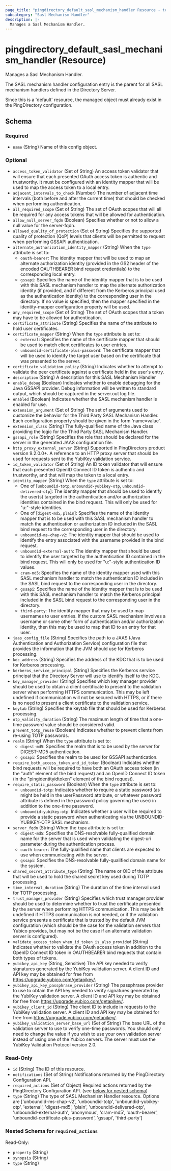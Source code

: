 ```yaml
---
page_title: "pingdirectory_default_sasl_mechanism_handler Resource - terraform-provider-pingdirectory"
subcategory: "Sasl Mechanism Handler"
description: |-
  Manages a Sasl Mechanism Handler.
---
```


# pingdirectory_default_sasl_mechanism_handler (Resource)

Manages a Sasl Mechanism Handler.

The SASL mechanism handler configuration entry is the parent for all SASL mechanism handlers defined in the Directory Server.

Since this is a 'default' resource, the managed object must already exist in the PingDirectory configuration.



<!-- schema generated by tfplugindocs -->
## Schema

### Required

- `name` (String) Name of this config object.

### Optional

- `access_token_validator` (Set of String) An access token validator that will ensure that each presented OAuth access token is authentic and trustworthy. It must be configured with an identity mapper that will be used to map the access token to a local entry.
- `adjacent_intervals_to_check` (Number) The number of adjacent time intervals (both before and after the current time) that should be checked when performing authentication.
- `all_required_scope` (Set of String) The set of OAuth scopes that will all be required for any access tokens that will be allowed for authentication.
- `allow_null_server_fqdn` (Boolean) Specifies whether or not to allow a null value for the server-fqdn.
- `allowed_quality_of_protection` (Set of String) Specifies the supported quality of protection (QoP) levels that clients will be permitted to request when performing GSSAPI authentication.
- `alternate_authorization_identity_mapper` (String) When the `type` attribute is set to:
  - `oauth-bearer`: The identity mapper that will be used to map an alternate authorization identity (provided in the GS2 header of the encoded OAUTHBEARER bind request credentials) to the corresponding local entry.
  - `gssapi`: Specifies the name of the identity mapper that is to be used with this SASL mechanism handler to map the alternate authorization identity (if provided, and if different from the Kerberos principal used as the authentication identity) to the corresponding user in the directory. If no value is specified, then the mapper specified in the identity-mapper configuration property will be used.
- `any_required_scope` (Set of String) The set of OAuth scopes that a token may have to be allowed for authentication.
- `certificate_attribute` (String) Specifies the name of the attribute to hold user certificates.
- `certificate_mapper` (String) When the `type` attribute is set to:
  - `external`: Specifies the name of the certificate mapper that should be used to match client certificates to user entries.
  - `unboundid-certificate-plus-password`: The certificate mapper that will be used to identify the target user based on the certificate that was presented to the server.
- `certificate_validation_policy` (String) Indicates whether to attempt to validate the peer certificate against a certificate held in the user's entry.
- `description` (String) A description for this SASL Mechanism Handler
- `enable_debug` (Boolean) Indicates whether to enable debugging for the Java GSSAPI provider. Debug information will be written to standard output, which should be captured in the server.out log file.
- `enabled` (Boolean) Indicates whether the SASL mechanism handler is enabled for use.
- `extension_argument` (Set of String) The set of arguments used to customize the behavior for the Third Party SASL Mechanism Handler. Each configuration property should be given in the form 'name=value'.
- `extension_class` (String) The fully-qualified name of the Java class providing the logic for the Third Party SASL Mechanism Handler.
- `gssapi_role` (String) Specifies the role that should be declared for the server in the generated JAAS configuration file.
- `http_proxy_external_server` (String) Supported in PingDirectory product version 9.2.0.0+. A reference to an HTTP proxy server that should be used for requests sent to the YubiKey validation service.
- `id_token_validator` (Set of String) An ID token validator that will ensure that each presented OpenID Connect ID token is authentic and trustworthy, and that will map the token to a local entry.
- `identity_mapper` (String) When the `type` attribute is set to:
  - One of [`unboundid-totp`, `unboundid-yubikey-otp`, `unboundid-delivered-otp`]: The identity mapper that should be used to identify the user(s) targeted in the authentication and/or authorization identities contained in the bind request. This will only be used for "u:"-style identities.
  - One of [`digest-md5`, `plain`]: Specifies the name of the identity mapper that is to be used with this SASL mechanism handler to match the authentication or authorization ID included in the SASL bind request to the corresponding user in the directory.
  - `unboundid-ms-chap-v2`: The identity mapper that should be used to identify the entry associated with the username provided in the bind request.
  - `unboundid-external-auth`: The identity mapper that should be used to identify the user targeted by the authentication ID contained in the bind request. This will only be used for "u:"-style authentication ID values.
  - `cram-md5`: Specifies the name of the identity mapper used with this SASL mechanism handler to match the authentication ID included in the SASL bind request to the corresponding user in the directory.
  - `gssapi`: Specifies the name of the identity mapper that is to be used with this SASL mechanism handler to match the Kerberos principal included in the SASL bind request to the corresponding user in the directory.
  - `third-party`: The identity mapper that may be used to map usernames to user entries. If the custom SASL mechanism involves a username or some other form of authentication and/or authorization identity, then this may be used to map that ID to an entry for that user.
- `jaas_config_file` (String) Specifies the path to a JAAS (Java Authentication and Authorization Service) configuration file that provides the information that the JVM should use for Kerberos processing.
- `kdc_address` (String) Specifies the address of the KDC that is to be used for Kerberos processing.
- `kerberos_service_principal` (String) Specifies the Kerberos service principal that the Directory Server will use to identify itself to the KDC.
- `key_manager_provider` (String) Specifies which key manager provider should be used to obtain a client certificate to present to the validation server when performing HTTPS communication. This may be left undefined if communication will not be secured with HTTPS, or if there is no need to present a client certificate to the validation service.
- `keytab` (String) Specifies the keytab file that should be used for Kerberos processing.
- `otp_validity_duration` (String) The maximum length of time that a one-time password value should be considered valid.
- `prevent_totp_reuse` (Boolean) Indicates whether to prevent clients from re-using TOTP passwords.
- `realm` (String) When the `type` attribute is set to:
  - `digest-md5`: Specifies the realm that is to be used by the server for DIGEST-MD5 authentication.
  - `gssapi`: Specifies the realm to be used for GSSAPI authentication.
- `require_both_access_token_and_id_token` (Boolean) Indicates whether bind requests will be required to have both an OAuth access token (in the "auth" element of the bind request) and an OpenID Connect ID token (in the "pingidentityidtoken" element of the bind request).
- `require_static_password` (Boolean) When the `type` attribute is set to:
  - `unboundid-totp`: Indicates whether to require a static password (as might be held in the userPassword attribute, or whatever password attribute is defined in the password policy governing the user) in addition to the one-time password.
  - `unboundid-yubikey-otp`: Indicates whether a user will be required to provide a static password when authenticating via the UNBOUNDID-YUBIKEY-OTP SASL mechanism.
- `server_fqdn` (String) When the `type` attribute is set to:
  - `digest-md5`: Specifies the DNS-resolvable fully-qualified domain name for the server that is used when validating the digest-uri parameter during the authentication process.
  - `oauth-bearer`: The fully-qualified name that clients are expected to use when communicating with the server.
  - `gssapi`: Specifies the DNS-resolvable fully-qualified domain name for the system.
- `shared_secret_attribute_type` (String) The name or OID of the attribute that will be used to hold the shared secret key used during TOTP processing.
- `time_interval_duration` (String) The duration of the time interval used for TOTP processing.
- `trust_manager_provider` (String) Specifies which trust manager provider should be used to determine whether to trust the certificate presented by the server when performing HTTPS communication. This may be left undefined if HTTPS communication is not needed, or if the validation service presents a certificate that is trusted by the default JVM configuration (which should be the case for the validation servers that Yubico provides, but may not be the case if an alternate validation server is configured).
- `validate_access_token_when_id_token_is_also_provided` (String) Indicates whether to validate the OAuth access token in addition to the OpenID Connect ID token in OAUTHBEARER bind requests that contain both types of tokens.
- `yubikey_api_key` (String, Sensitive) The API key needed to verify signatures generated by the YubiKey validation server. A client ID and API key may be obtained for free from https://upgrade.yubico.com/getapikey/.
- `yubikey_api_key_passphrase_provider` (String) The passphrase provider to use to obtain the API key needed to verify signatures generated by the YubiKey validation server. A client ID and API key may be obtained for free from https://upgrade.yubico.com/getapikey/.
- `yubikey_client_id` (String) The client ID to include in requests to the YubiKey validation server. A client ID and API key may be obtained for free from https://upgrade.yubico.com/getapikey/.
- `yubikey_validation_server_base_url` (Set of String) The base URL of the validation server to use to verify one-time passwords. You should only need to change the value if you wish to use your own validation server instead of using one of the Yubico servers. The server must use the YubiKey Validation Protocol version 2.0.

### Read-Only

- `id` (String) The ID of this resource.
- `notifications` (Set of String) Notifications returned by the PingDirectory Configuration API.
- `required_actions` (Set of Object) Required actions returned by the PingDirectory Configuration API. (see [below for nested schema](#nestedatt--required_actions))
- `type` (String) The type of SASL Mechanism Handler resource. Options are ['unboundid-ms-chap-v2', 'unboundid-totp', 'unboundid-yubikey-otp', 'external', 'digest-md5', 'plain', 'unboundid-delivered-otp', 'unboundid-external-auth', 'anonymous', 'cram-md5', 'oauth-bearer', 'unboundid-certificate-plus-password', 'gssapi', 'third-party']

<a id="nestedatt--required_actions"></a>
### Nested Schema for `required_actions`

Read-Only:

- `property` (String)
- `synopsis` (String)
- `type` (String)



